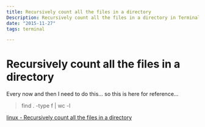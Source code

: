 ```yaml
---
title: Recursively count all the files in a directory
Description: Recursively count all the files in a directory in Terminal
date: "2015-11-27"
tags: terminal

---
```


# Recursively count all the files in a directory

Every now and then I need to do this... so this is here for reference...

> find . -type f | wc -l

[linux - Recursively count all the files in a directory](http://superuser.com/questions/198817/recursively-count-all-the-files-in-a-directory)

